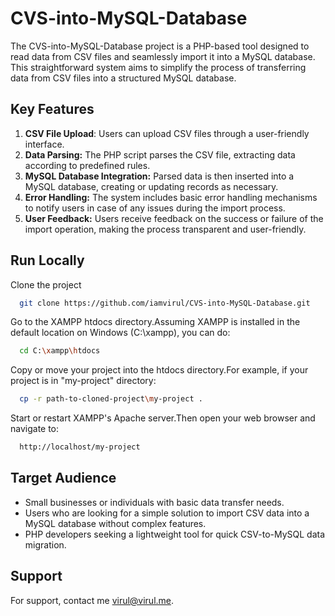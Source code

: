 
# CVS-into-MySQL-Database

The CVS-into-MySQL-Database project is a PHP-based tool designed to read data from CSV files and seamlessly import it into a MySQL database. This straightforward system aims to simplify the process of transferring data from CSV files into a structured MySQL database.


## Key Features

1. **CSV File Upload**: Users can upload CSV files through a user-friendly interface.
2. **Data Parsing:** The PHP script parses the CSV file, extracting data according to predefined rules.
3. **MySQL Database Integration:** Parsed data is then inserted into a MySQL database, creating or updating records as necessary.
4. **Error Handling:** The system includes basic error handling mechanisms to notify users in case of any issues during the import process.
5. **User Feedback:** Users receive feedback on the success or failure of the import operation, making the process transparent and user-friendly.
## Run Locally

Clone the project

```bash
  git clone https://github.com/iamvirul/CVS-into-MySQL-Database.git
```

Go to the XAMPP htdocs directory.Assuming XAMPP is installed in the default location on Windows (C:\xampp), you can do:

```bash
  cd C:\xampp\htdocs
```

Copy or move your project into the htdocs directory.For example, if your project is in "my-project" directory:

```bash
  cp -r path-to-cloned-project\my-project .
```

Start or restart XAMPP's Apache server.Then open your web browser and navigate to:

```bash
  http://localhost/my-project
```



## Target Audience

- Small businesses or individuals with basic data transfer needs.
- Users who are looking for a simple solution to import CSV data into a MySQL database without complex features.
- PHP developers seeking a lightweight tool for quick CSV-to-MySQL data migration.
## Support

For support, contact me virul@virul.me.


